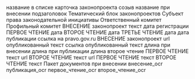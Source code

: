 название в списке
карточка законопроекта
созыв
название при внесении
подзаголовок
Тематический блок законопроектов
Субъект права законодательной инициативы
Ответственный комитет
Профильный комитет
ВНЕСЕНИЕ законопроект текст
дата регистрации
ПЕРВОЕ ЧТЕНИЕ дата
ВТОРОЕ ЧТЕНИЕ дата
ТРЕТЬЕ ЧТЕНИЕ дата
дата публикации
ссылка на pravo.gov.ru
ВНЕСЕНИЕ законопроект url
опубликованный текст ссылка
опубликованный текст
длина при внесении
длина при публикации
длина второе чтение
ПЕРВОЕ ЧТЕНИЕ текст url
ВТОРОЕ ЧТЕНИЕ текст url
ПЕРВОЕ ЧТЕНИЕ текст
ВТОРОЕ ЧТЕНИЕ текст
Пакет документов при внесении
внесение_ocr
публикация_ocr
первое_чтение_ocr
второе_чтение_ocr
